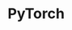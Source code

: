 # PyTorch

<!-- 
* [Including a Progress Bar](snippets/pytorch/loops_tqdm.md)
* [RBF Kernel with Gradients](snippets/pytorch/rbf_kernel.md)
* [Multi-Kernel Function in PyTorch](snippets/pytorch/multi_kernel.md)
* [KeOps Gaussian Kernel](snippets/pytorch/keops.md)
* [Device Agnostic](snippets/pytorch/device.md)
* [Tensor 2 Numpy Adaptors](snippets/pytorch/numpy.md) -->
